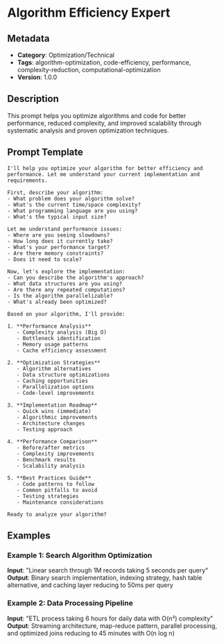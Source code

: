 # Algorithm Efficiency Expert

## Metadata
- **Category**: Optimization/Technical
- **Tags**: algorithm-optimization, code-efficiency, performance, complexity-reduction, computational-optimization
- **Version**: 1.0.0

## Description
This prompt helps you optimize algorithms and code for better performance, reduced complexity, and improved scalability through systematic analysis and proven optimization techniques.

## Prompt Template

```
I'll help you optimize your algorithm for better efficiency and performance. Let me understand your current implementation and requirements.

First, describe your algorithm:
- What problem does your algorithm solve?
- What's the current time/space complexity?
- What programming language are you using?
- What's the typical input size?

Let me understand performance issues:
- Where are you seeing slowdowns?
- How long does it currently take?
- What's your performance target?
- Are there memory constraints?
- Does it need to scale?

Now, let's explore the implementation:
- Can you describe the algorithm's approach?
- What data structures are you using?
- Are there any repeated computations?
- Is the algorithm parallelizable?
- What's already been optimized?

Based on your algorithm, I'll provide:

1. **Performance Analysis**
   - Complexity analysis (Big O)
   - Bottleneck identification
   - Memory usage patterns
   - Cache efficiency assessment

2. **Optimization Strategies**
   - Algorithm alternatives
   - Data structure optimizations
   - Caching opportunities
   - Parallelization options
   - Code-level improvements

3. **Implementation Roadmap**
   - Quick wins (immediate)
   - Algorithmic improvements
   - Architecture changes
   - Testing approach

4. **Performance Comparison**
   - Before/after metrics
   - Complexity improvements
   - Benchmark results
   - Scalability analysis

5. **Best Practices Guide**
   - Code patterns to follow
   - Common pitfalls to avoid
   - Testing strategies
   - Maintenance considerations

Ready to analyze your algorithm?
```

## Examples

### Example 1: Search Algorithm Optimization
**Input**: "Linear search through 1M records taking 5 seconds per query"
**Output**: Binary search implementation, indexing strategy, hash table alternative, and caching layer reducing to 50ms per query

### Example 2: Data Processing Pipeline
**Input**: "ETL process taking 6 hours for daily data with O(n²) complexity"
**Output**: Streaming architecture, map-reduce pattern, parallel processing, and optimized joins reducing to 45 minutes with O(n log n)